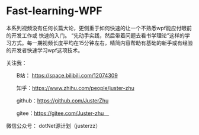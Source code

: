 # Fast-learning-WPF
本系列视频没有任何长篇大论，更侧重于如何快速的让一个不熟悉wpf能应付眼前的开发工作或 快速的入门。
“先动手实践，然后带着问题去看书学理论”这样的学习方式。每一期视频长度平均在15分钟左右，精简内容帮助有基础的新手或有经验的开发者快速学习wpf这项技术。

关注我：

　　B站： https://space.bilibili.com/12074309

　　知乎：https://www.zhihu.com/people/juster-zhu

　　github：https://github.com/JusterZhu

　　gitee：https://gitee.com/Juster-zhu　
  
   微信公众号： dotNet源计划（justerzz）
